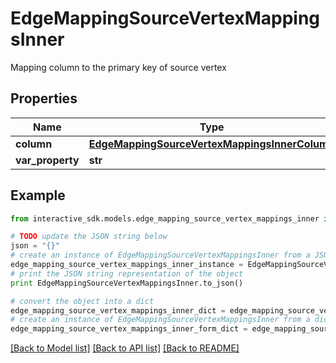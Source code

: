 # EdgeMappingSourceVertexMappingsInner

Mapping column to the primary key of source vertex

## Properties

Name | Type | Description | Notes
------------ | ------------- | ------------- | -------------
**column** | [**EdgeMappingSourceVertexMappingsInnerColumn**](EdgeMappingSourceVertexMappingsInnerColumn.md) |  | [optional] 
**var_property** | **str** |  | [optional] 

## Example

```python
from interactive_sdk.models.edge_mapping_source_vertex_mappings_inner import EdgeMappingSourceVertexMappingsInner

# TODO update the JSON string below
json = "{}"
# create an instance of EdgeMappingSourceVertexMappingsInner from a JSON string
edge_mapping_source_vertex_mappings_inner_instance = EdgeMappingSourceVertexMappingsInner.from_json(json)
# print the JSON string representation of the object
print EdgeMappingSourceVertexMappingsInner.to_json()

# convert the object into a dict
edge_mapping_source_vertex_mappings_inner_dict = edge_mapping_source_vertex_mappings_inner_instance.to_dict()
# create an instance of EdgeMappingSourceVertexMappingsInner from a dict
edge_mapping_source_vertex_mappings_inner_form_dict = edge_mapping_source_vertex_mappings_inner.from_dict(edge_mapping_source_vertex_mappings_inner_dict)
```
[[Back to Model list]](../README.md#documentation-for-models) [[Back to API list]](../README.md#documentation-for-api-endpoints) [[Back to README]](../README.md)


